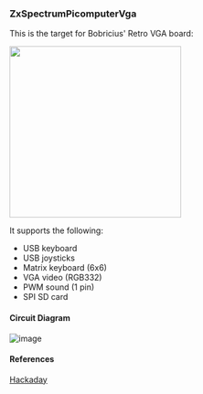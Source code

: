 

### ZxSpectrumPicomputerVga
This is the target for Bobricius' Retro VGA board:

<img src="retrovga.png" width="300"/>

It supports the following:
* USB keyboard
* USB joysticks
* Matrix keyboard (6x6)
* VGA video (RGB332)
* PWM sound (1 pin)
* SPI SD card

#### Circuit Diagram
![image](ZxSpectrumPicomputerVga.png)


#### References
[Hackaday](https://hackaday.io/project/183398-retrovga-raspbery-pico-multi-retro-computer)
